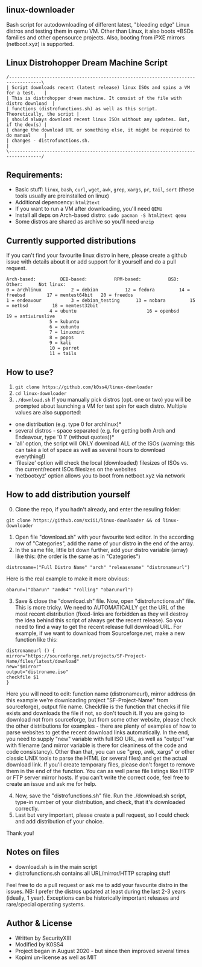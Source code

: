 ## linux-downloader
Bash script for autodownloading of different latest, "bleeding edge" Linux distros and testing them in qemu VM. Other than Linux, it also boots *BSDs families and other opensource projects. Also, booting from iPXE mirrors (netboot.xyz) is supported.

## Linux Distrohopper Dream Machine Script
```
/----------------------------------------------------------------------------------\
| Script downloads recent (latest release) linux ISOs and spins a VM for a test.   |
| This is distrohopper dream machine. It consist of the file with distro download  | 
| functions (distrofunctions.sh) as well as this script. Theoretically, the script | 
| should always download recent linux ISOs without any updates. But, if the dev(s) |
| change the download URL or something else, it might be required to do manual     |
| changes - distrofunctions.sh.                                                    |
\----------------------------------------------------------------------------------/
```

## Requirements: 
* Basic stuff: `linux`, `bash`, `curl`, `wget`, `awk`, `grep`, `xargs`, `pr`, `tail`, `sort` (these tools usually are preinstalled on linux)
* Additional depencency: `html2text`
* If you want to run a VM after downloading, you'll need `QEMU`
* Install all deps on Arch-based distro: `sudo pacman -S html2text qemu`
* Some distros are shared as archive so you'll need `unzip`

## Currently supported distributions
If you can't find your favourite linux distro in here, please create a github issue with details about it or add support for it yourself and do a pull request.
```
Arch-based:		    DEB-based:			RPM-based:		    BSD:			Other:		Not linux:
0 = archlinux		    2 = debian			12 = fedora		    14 = freebsd		17 = memtest64bit	20 = freedos
1 = endeavour		    3 = debian_testing		13 = nobara		    15 = netbsd			18 = memtest32bit	
			    4 = ubuntu						    16 = openbsd		19 = antiviruslive	
			    5 = kubuntu						    						
			    6 = xubuntu						    						
			    7 = linuxmint					    						
			    8 = popos						    						
			    9 = kali						    						
			    10 = parrot						    						
			    11 = tails
```

## How to use?
1. `git clone https://github.com/k0ss4/linux-downloader`
2. `cd linux-downloader`
3. `./download.sh`
If you manually pick distros (opt. one or two) you will be prompted about launching a VM for test spin for each distro.
Multiple values are also supported:
* one distribution (e.g. type 0 for archlinux)*
* several distros - space separated (e.g. for getting both Arch and Endeavour, type '0 1' (without quotes))*
* 'all' option, the script will ONLY download ALL of the ISOs (warning: this can take a lot of space as well as several hours to download everything!)
* 'filesize' option will check the local (downloaded) filesizes of ISOs vs. the current/recent ISOs filesizes on the websites
* 'netbootxyz' option allows you to boot from netboot.xyz via network

## How to add distribution yourself
0. Clone the repo, if you hadn't already, and enter the resuling folder: 
```
git clone https://github.com/sxiii/linux-downloader && cd linux-downloader
```
1. Open file "download.sh" with your favourite text editor. In the according row of "Categories", add the name of your distro in the end of the array.
2. In the same file, little bit down further, add your distro variable (array) like this: (the order is the same as in "Categories")
```
distroname=("Full Distro Name" "arch" "releasename" "distronameurl")
```
Here is the real example to make it more obvious:
```
obarun=("Obarun" "amd64" "rolling" "obarunurl")
```
3. Save & close the "download.sh" file. Now, open "distrofunctions.sh" file. This is more tricky. We need to AUTOMATICALLY get the URL of the most recent distribution (fixed-links are forbidden as they will destroy the idea behind this script of always get the recent release). So you need to find a way to get the recent release full download URL. For example, if we want to download from Sourceforge.net, make a new function like this:
```
distronameurl () {
mirror="https://sourceforge.net/projects/SF-Project-Name/files/latest/download"
new="$mirror"
output="distroname.iso"
checkfile $1
}
```
Here you will need to edit: function name (distronameurl), mirror address (in this example we're downloading project "SF-Project-Name" from sourceforge), output file name. Checkfile is the function that checks if file exists and downloads the file if not, so don't touch it. If you are going to download not from sourceforge, but from some other website, please check the other distributions for examples - there are plenty of examples of how to parse websites to get the recent download links automatically. In the end, you need to supply "new" variable with full ISO URL, as well as "output" var with filename (and mirror variable is there for cleaniness of the code and code consistancy). Other than that, you can use "grep, awk, xargs" or other classic UNIX tools to parse the HTML (or several files) and get the actual download link. If you'll create temporary files, please don't forget to remove them in the end of the function. You can as well parse file listings like HTTP or FTP server mirror hosts. If you can't write the correct code, feel free to create an issue and ask me for help.

4. Now, save the "distrofunctions.sh" file. Run the ./download.sh script, type-in number of your distribution, and check, that it's downloaded correctly.
5. Last but very important, please create a pull request, so I could check and add distribution of your choice.

Thank you!

## Notes on files
* download.sh is in the main script
* distrofunctions.sh contains all URL/mirror/HTTP scraping stuff

Feel free to do a pull request or ask me to add your favourite distro in the issues.
NB: I prefer the distros updated at least during the last 2-3 years (ideally, 1 year). Exceptions can be historically important releases and rare/special operating systems.

## Author & License
* Written by SecurityXIII
* Modified by K0SS4
* Project began in August 2020 - but since then improved several times
* Kopimi un-license as well as MIT
